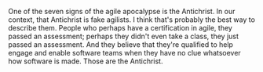 One of the seven signs of the agile apocalypse is the Antichrist. In our context, that Antichrist is fake agilists. I think that's probably the best way to describe them. People who perhaps have a certification in agile, they passed an assessment; perhaps they didn't even take a class, they just passed an assessment. And they believe that they're qualified to help engage and enable software teams when they have no clue whatsoever how software is made. Those are the Antichrist.